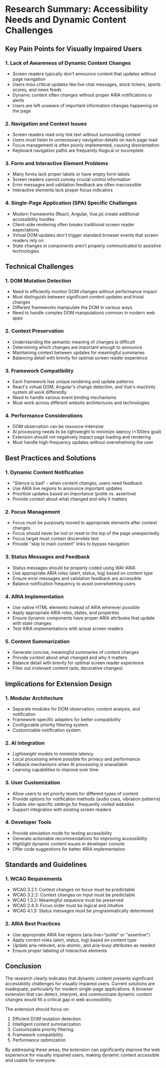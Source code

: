 # Research Summary: Accessibility Needs and Dynamic Content Challenges

## Key Pain Points for Visually Impaired Users

### 1. Lack of Awareness of Dynamic Content Changes
- Screen readers typically don't announce content that updates without page navigation
- Users miss critical updates like live chat messages, stock tickers, sports scores, and news feeds
- Dynamic content often changes without proper ARIA notifications or alerts
- Users are left unaware of important information changes happening on the page

### 2. Navigation and Context Issues
- Screen readers read only link text without surrounding context
- Users must listen to unnecessary navigation details on each page load
- Focus management is often poorly implemented, causing disorientation
- Keyboard navigation paths are frequently illogical or incomplete

### 3. Form and Interactive Element Problems
- Many forms lack proper labels or have empty form labels
- Screen readers cannot convey crucial control information
- Error messages and validation feedback are often inaccessible
- Interactive elements lack proper focus indicators

### 4. Single-Page Application (SPA) Specific Challenges
- Modern frameworks (React, Angular, Vue.js) create additional accessibility hurdles
- Client-side rendering often breaks traditional screen reader expectations
- Virtual DOM updates don't trigger standard browser events that screen readers rely on
- State changes in components aren't properly communicated to assistive technologies

## Technical Challenges

### 1. DOM Mutation Detection
- Need to efficiently monitor DOM changes without performance impact
- Must distinguish between significant content updates and trivial changes
- Different frameworks manipulate the DOM in various ways
- Need to handle complex DOM manipulations common in modern web apps

### 2. Context Preservation
- Understanding the semantic meaning of changes is difficult
- Determining which changes are important enough to announce
- Maintaining context between updates for meaningful summaries
- Balancing detail with brevity for optimal screen reader experience

### 3. Framework Compatibility
- Each framework has unique rendering and update patterns
- React's virtual DOM, Angular's change detection, and Vue's reactivity system all work differently
- Need to handle various event binding mechanisms
- Must work across different website architectures and technologies

### 4. Performance Considerations
- DOM observation can be resource-intensive
- AI processing needs to be lightweight to minimize latency (<100ms goal)
- Extension should not negatively impact page loading and rendering
- Must handle high-frequency updates without overwhelming the user

## Best Practices and Solutions

### 1. Dynamic Content Notification
- "Silence is bad" - when content changes, users need feedback
- Use ARIA live regions to announce important updates
- Prioritize updates based on importance (polite vs. assertive)
- Provide context about what changed and why it matters

### 2. Focus Management
- Focus must be purposely moved to appropriate elements after context changes
- Focus should never be lost or reset to the top of the page unexpectedly
- Focus target must contain discernible text
- Provide "skip to main content" links to bypass navigation

### 3. Status Messages and Feedback
- Status messages should be properly coded using WAI-ARIA
- Use appropriate ARIA roles (alert, status, log) based on content type
- Ensure error messages and validation feedback are accessible
- Balance notification frequency to avoid overwhelming users

### 4. ARIA Implementation
- Use native HTML elements instead of ARIA wherever possible
- Apply appropriate ARIA roles, states, and properties
- Ensure dynamic components have proper ARIA attributes that update with state changes
- Test ARIA implementations with actual screen readers

### 5. Content Summarization
- Generate concise, meaningful summaries of content changes
- Provide context about what changed and why it matters
- Balance detail with brevity for optimal screen reader experience
- Filter out irrelevant content (ads, decorative changes)

## Implications for Extension Design

### 1. Modular Architecture
- Separate modules for DOM observation, content analysis, and notification
- Framework-specific adapters for better compatibility
- Configurable priority filtering system
- Customizable notification system

### 2. AI Integration
- Lightweight models to minimize latency
- Local processing where possible for privacy and performance
- Fallback mechanisms when AI processing is unavailable
- Learning capabilities to improve over time

### 3. User Customization
- Allow users to set priority levels for different types of content
- Provide options for notification methods (audio cues, vibration patterns)
- Enable site-specific settings for frequently visited websites
- Support integration with existing screen readers

### 4. Developer Tools
- Provide simulation mode for testing accessibility
- Generate actionable recommendations for improving accessibility
- Highlight dynamic content issues in developer console
- Offer code suggestions for better ARIA implementation

## Standards and Guidelines

### 1. WCAG Requirements
- WCAG 3.2.1: Context changes on focus must be predictable
- WCAG 3.2.2: Context changes on input must be predictable
- WCAG 1.3.2: Meaningful sequence must be preserved
- WCAG 2.4.3: Focus order must be logical and intuitive
- WCAG 4.1.3: Status messages must be programmatically determined

### 2. ARIA Best Practices
- Use appropriate ARIA live regions (aria-live="polite" or "assertive")
- Apply correct roles (alert, status, log) based on content type
- Update aria-relevant, aria-atomic, and aria-busy attributes as needed
- Ensure proper labeling of interactive elements

## Conclusion

The research clearly indicates that dynamic content presents significant accessibility challenges for visually impaired users. Current solutions are inadequate, particularly for modern single-page applications. A browser extension that can detect, interpret, and communicate dynamic content changes would fill a critical gap in web accessibility.

The extension should focus on:
1. Efficient DOM mutation detection
2. Intelligent content summarization
3. Customizable priority filtering
4. Framework compatibility
5. Performance optimization

By addressing these areas, the extension can significantly improve the web experience for visually impaired users, making dynamic content accessible and usable for everyone.
